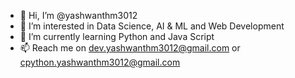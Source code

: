 - 👋 Hi, I’m @yashwanthm3012
- 👀 I’m interested in Data Science, AI & ML and Web Development
- 🌱 I’m currently learning Python and Java Script
- 📫 Reach me on dev.yashwanthm3012@gmail.com or cpython.yashwanthm3012@gmail.com

<!---
yashwanthm3012/yashwanthm3012 is a ✨ special ✨ repository because its `README.md` (this file) appears on your GitHub profile.
You can click the Preview link to take a look at your changes.
--->

